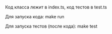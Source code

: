 Код класса лежит в index.ts, код тестов в test.ts

Для запуска кода:
  make run
  
Для запуска тестов (после кода):
  make test
